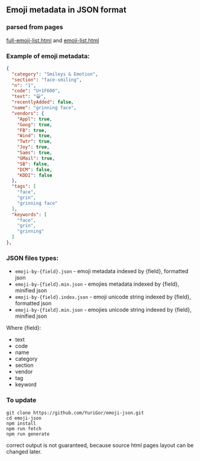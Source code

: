  ## Emoji metadata in JSON format
 ### parsed from pages
[full-emoji-list.html](https://unicode.org/emoji/charts/full-emoji-list.html)
and
[emoji-list.html](https://unicode.org/emoji/charts/emoji-list.html)

### Example of emoji metadata:
```json
{
  "category": "Smileys & Emotion",
  "section": "face-smiling",
  "n": "1",
  "code": "U+1F600",
  "text": "😀",
  "recentlyAdded": false,
  "name": "grinning face",
  "vendors": {
    "Appl": true,
    "Goog": true,
    "FB": true,
    "Wind": true,
    "Twtr": true,
    "Joy": true,
    "Sams": true,
    "GMail": true,
    "SB": false,
    "DCM": false,
    "KDDI": false
  },
  "tags": [
    "face",
    "grin",
    "grinning face"
  ],
  "keywords": [
    "face",
    "grin",
    "grinning"
  ]
},
```

### JSON files types:

- `emoji-by-{field}.json` - emoji metadata indexed by {field}, formatted json
- `emoji-by-{field}.min.json` - emojies metadata indexed by {field}, minified json
- `emoji-by-{field}.index.json` - emoji unicode string indexed by {field}, formatted json
- `emoji-by-{field}.min.json` - emojies unicode string indexed by {field}, minified json

Where {field}:
- text
- code
- name
- category
- section
- vendor
- tag
- keyword

### To update

```
git clone https://github.com/YuriGor/emoji-json.git
cd emoji-json
npm install
npm run fetch
npm run generate
```

correct output is not guaranteed,
because source html pages layout can be changed later.